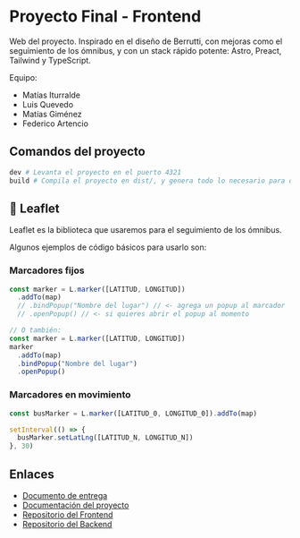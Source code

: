 # Proyecto Final - Frontend

Web del proyecto.
Inspirado en el diseño de Berrutti, con mejoras como el seguimiento de los ómnibus, y con un stack rápido potente: Astro, Preact, Tailwind y TypeScript.

Equipo:
- Matías Iturralde
- Luis Quevedo
- Matías Giménez
- Federico Artencio

## Comandos del proyecto

```sh
dev # Levanta el proyecto en el puerto 4321
build # Compila el proyecto en dist/, y genera todo lo necesario para desplegar en cloudflare pages
```

## 📍 Leaflet
Leaflet es la biblioteca que usaremos para el seguimiento de los ómnibus.

Algunos ejemplos de código básicos para usarlo son:

### Marcadores fijos
```javascript
const marker = L.marker([LATITUD, LONGITUD])
  .addTo(map)
  // .bindPopup("Nombre del lugar") // <- agrega un popup al marcador
  // .openPopup() // <- si quieres abrir el popup al momento

// O también:
const marker = L.marker([LATITUD, LONGITUD])
marker
  .addTo(map)
  .bindPopup("Nombre del lugar")
  .openPopup()
```

### Marcadores en movimiento 
```javascript
const busMarker = L.marker([LATITUD_0, LONGITUD_0]).addTo(map)

setInterval(() => {
  busMarker.setLatLng([LATITUD_N, LONGITUD_N])
}, 30)
```


## Enlaces
- [Documento de entrega](https://docs.google.com/document/d/1_Y1R1E1OG2PVn79fYFMBiSY__FAvEOf6Qnb7Yd-YyUY/edit?usp=sharing)
- [Documentación del proyecto](#)
- [Repositorio del Frontend](https://github.com/Ubiufboeuf/proyecto-final-frontend)
- [Repositorio del Backend](https://github.com/Ubiufboeuf/proyecto-final-backend)
